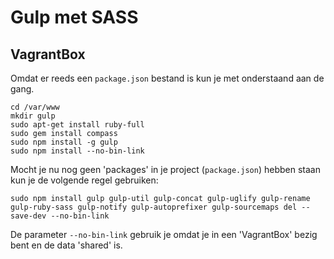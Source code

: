 # Gulp met SASS

## VagrantBox ##

Omdat er reeds een `package.json` bestand is kun je met onderstaand aan de gang.

```
cd /var/www
mkdir gulp
sudo apt-get install ruby-full
sudo gem install compass
sudo npm install -g gulp
sudo npm install --no-bin-link
```

Mocht je nu nog geen 'packages' in je project (`package.json`) hebben staan kun je de volgende regel gebruiken:

```
sudo npm install gulp gulp-util gulp-concat gulp-uglify gulp-rename gulp-ruby-sass gulp-notify gulp-autoprefixer gulp-sourcemaps del --save-dev --no-bin-link
```

De parameter `--no-bin-link` gebruik je omdat je in een 'VagrantBox' bezig bent en de data 'shared' is.


